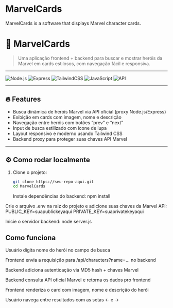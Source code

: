 # MarvelCards

MarvelCards is a software that displays Marvel character cards.

# 🚀 MarvelCards

> Uma aplicação frontend + backend para buscar e mostrar heróis da Marvel em cards estilosos, com navegação fácil e responsiva.

---

![Node.js](https://img.shields.io/badge/Backend-Node.js-green)
![Express](https://img.shields.io/badge/Framework-Express-blue)
![TailwindCSS](https://img.shields.io/badge/CSS-Tailwind-red)
![JavaScript](https://img.shields.io/badge/Language-JavaScript-yellow)
![API](https://img.shields.io/badge/API-Marvel-red)

---

## 🔥 Features

- Busca dinâmica de heróis Marvel via API oficial (proxy Node.js/Express)
- Exibição em cards com imagem, nome e descrição
- Navegação entre heróis com botões “prev” e “next”
- Input de busca estilizado com ícone de lupa
- Layout responsivo e moderno usando Tailwind CSS
- Backend proxy para proteger suas chaves API Marvel

---

## ⚙️ Como rodar localmente

1. Clone o projeto:
   ```bash
   git clone https://seu-repo-aqui.git
   cd MarvelCards
   ```
   Instale dependências do backend:
   npm install

Crie o arquivo .env na raiz do projeto e adicione suas chaves da Marvel API:
PUBLIC_KEY=suapublickeyaqui
PRIVATE_KEY=suaprivatekeyaqui

Inicie o servidor backend:
node server.js

## Como funciona

Usuário digita nome do herói no campo de busca

Frontend envia a requisição para /api/characters?name=... no backend

Backend adiciona autenticação via MD5 hash + chaves Marvel

Backend consulta API oficial Marvel e retorna os dados pro frontend

Frontend renderiza o card com imagem, nome e descrição do herói

Usuário navega entre resultados com as setas ← e →

